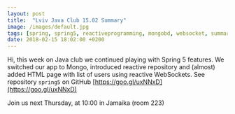 ```yaml
---
layout: post
title:  "Lviv Java Club 15.02 Summary"
image: /images/default.jpg
tags: [spring, spring5, reactiveprogramming, mongobd, websocket, summary]
date: 2018-02-15 18:02:00 +0200
---
```


Hi, this week on Java club
we continued playing with Spring 5 features. We switched our app to Mongo, introduced reactive repository and (almost) added HTML page with list of users using reactive WebSockets. See repository `spring5` on GitHub [https://goo.gl/uxNNxD](https://goo.gl/uxNNxD)

Join us next Thursday, at 10:00 in Jamaika (room 223)

